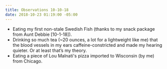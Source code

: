 ```yaml
---
title: Observations 10-10-18
date: 2018-10-23 01:19:00 -05:00
---
```


- Eating my first non-stale Swedish Fish (thanks to my snack package from Aunt Debbie [10-1-18]).
- Drinking so much tea (~20 ounces, a lot for a lightweight like me) that the blood vessels in my ears caffeine-constricted and made my hearing quieter. Or at least that’s my theory.
- Eating a piece of Lou Malnati's pizza imported to Wisconsin (by me) from Chicago.
